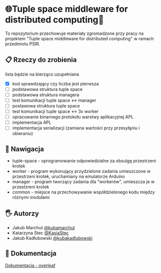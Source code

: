 # 🌐Tuple space middleware for distributed computing🔀

To repozytorium przechowuje materiały zgromadzone przy pracy na projektem "Tuple space middleware for distributed computing" w ramach przedmiotu PSIR.

## 📋 Rzeczy do zrobienia
lista będzie na bierząco uzupełniana

- [x] kod sprawdzający czy liczba jest pierwsza
- [ ] podstawowa struktura tuple space
- [ ] podstawowa struktura managera
- [ ] test komunikacji tuple space <-> manager
- [ ] postawowa struktura tuple space
- [ ] test komunikacji tuple space <-> 3x worker
- [ ] opracowanie binarnego protokołu warstwy aplikacyjnej APL
- [ ] implementacja APL
- [ ] implementacja serializacji (zamiana wartości przy przesyłąniu i obieraniu)

## 🧭 Nawigacja

- tuple-space - oprogramowanie odpowiedzialne za obsulgę przestrzeni krotek
- worker - program wykonujący przydzielone zadania umieszczone w przestrzeni krotek, uruchamiany na emulatorze Arduino
- manager - program tworzący zadania dla "workerów", umieszcza je w przestzreni krotek
- common - miejsce na przechowywanie współdzielonego kodu między różnymi modułami

## 🖐️ Autorzy

- Jakub Marchut [@kubamarchut](https://www.github.com/kubamarchut)
- Katarzyna Stec [@KasiaStec](https://www.github.com/KasiaStec)
- Jakub Kadłubowski [@kubakadlubowski](https://www.github.com/kadlub)

## 📃 Dokumentacja

[Dokumentacja - overleaf](https://www.overleaf.com/read/jdprzxtqqcqg#d17f5a)
